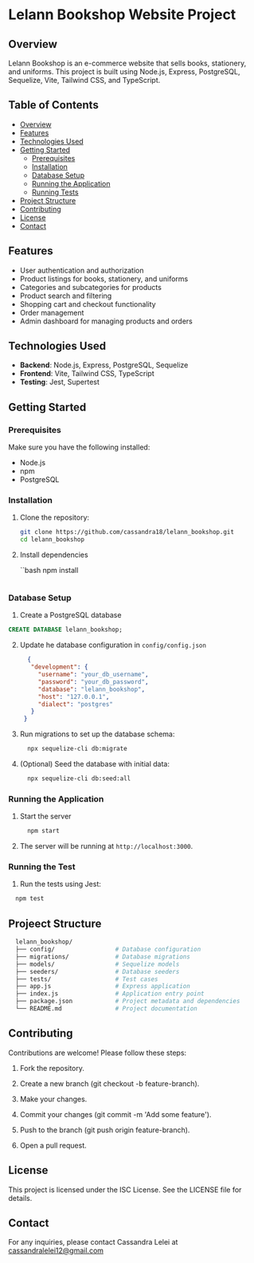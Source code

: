 # Lelann Bookshop Website Project

## Overview

Lelann Bookshop is an e-commerce website that sells books, stationery, and uniforms. This project is built using Node.js, Express, PostgreSQL, Sequelize, Vite, Tailwind CSS, and TypeScript.

## Table of Contents

- [Overview](#overview)
- [Features](#features)
- [Technologies Used](#technologies-used)
- [Getting Started](#getting-started)
  - [Prerequisites](#prerequisites)
  - [Installation](#installation)
  - [Database Setup](#database-setup)
  - [Running the Application](#running-the-application)
  - [Running Tests](#running-tests)
- [Project Structure](#project-structure)
- [Contributing](#contributing)
- [License](#license)
- [Contact](#contact)

## Features

- User authentication and authorization
- Product listings for books, stationery, and uniforms
- Categories and subcategories for products
- Product search and filtering
- Shopping cart and checkout functionality
- Order management
- Admin dashboard for managing products and orders

## Technologies Used

- **Backend**: Node.js, Express, PostgreSQL, Sequelize
- **Frontend**: Vite, Tailwind CSS, TypeScript
- **Testing**: Jest, Supertest

## Getting Started

### Prerequisites

Make sure you have the following installed:

- Node.js
- npm
- PostgreSQL

### Installation

1. Clone the repository:

   ```bash
   git clone https://github.com/cassandra18/lelann_bookshop.git
   cd lelann_bookshop
   ```

2. Install dependencies

   ``bash
   npm install
   ```

### Database Setup

1. Create a PostgreSQL database

  ```sql
  CREATE DATABASE lelann_bookshop;
  ```

2. Update he database configuration in `config/config.json`

   ```json
     {
      "development": {
        "username": "your_db_username",
        "password": "your_db_password",
        "database": "lelann_bookshop",
        "host": "127.0.0.1",
        "dialect": "postgres"
      }
    }
   ```

3. Run migrations to set up the database schema:

     ```bash
       npx sequelize-cli db:migrate
     ```

4. (Optional) Seed the database with initial data:

     ```bash
       npx sequelize-cli db:seed:all
     ```

### Running the Application

1. Start the server

     ```bash
       npm start
     ```

2. The server will be running at ```http://localhost:3000```.

### Running the Test

1. Run the tests using Jest:

  ```bash
    npm test
  ```

## Projeect Structure

```bash
  lelann_bookshop/
  ├── config/                 # Database configuration
  ├── migrations/             # Database migrations
  ├── models/                 # Sequelize models
  ├── seeders/                # Database seeders
  ├── tests/                  # Test cases
  ├── app.js                  # Express application
  ├── index.js                # Application entry point
  ├── package.json            # Project metadata and dependencies
  └── README.md               # Project documentation
```

## Contributing

Contributions are welcome! Please follow these steps:

1. Fork the repository.

2. Create a new branch (git checkout -b feature-branch).

3. Make your changes.

4. Commit your changes (git commit -m 'Add some feature').

5. Push to the branch (git push origin feature-branch).

6. Open a pull request.

## License

This project is licensed under the ISC License. See the LICENSE file for details.

## Contact

For any inquiries, please contact Cassandra Lelei at cassandralelei12@gmail.com
